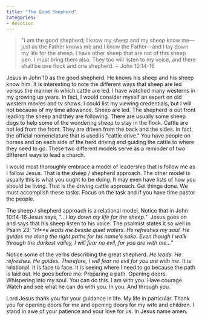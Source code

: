 ```yaml
---
title: "The Good Shepherd"
categories:
- devotion
---
```

> "I am the good shepherd; I know my sheep and my sheep know me&mdash;just as the Father knows me and I know the Father&mdash;and I lay down my life for the sheep. I have other sheep that are not of this sheep pen. I must bring them also. They too will listen to my voice, and there shall be one flock and one shepherd. ~ John 10:14-16  
<!--more-->  
Jesus in John 10 as the good shepherd. He knows his sheep and his sheep know him. It is interesting to note the different ways that sheep are led versus the manner in which cattle are led. I have watched many westerns in my growing up years. In fact, I would consider myself an expert on old western movies and tv shows. I could list my viewing credentials, but I will not because of my time allowance. Sheep are led. The shepherd is out front leading the sheep and they are following. There are usually some sheep dogs to help some of the wondering sheep to stay in the flock. Cattle are not led from the front. They are driven from the back and the sides. In fact, the official nomenclature that is used is "cattle drive." You have people on horses and on each side of the herd driving and guiding the cattle to where they need to go. These two different models serve as a reminder of two different ways to lead a church.

I would most thoroughly embrace a model of leadership that is follow me as I follow Jesus. That is the sheep / shepherd approach. The other model is usually this is what you ought to be doing. It may even have lists of how you should be living. That is the driving cattle approach. Get things done. We must accomplish these tasks. Focus on the task and if you have time pastor the people.

The sheep / shepherd approach is a relational model. Notice that in John 10:14-16 Jesus says, "...*I lay down my life for the sheep."*  Jesus goes on and says that his sheep listen to his voice. The psalmist states it so well in Psalm 23: "*H**e leads me beside quiet waters. He refreshes my soul. He guides me along the right paths for his name's sake. Even though I walk through the darkest valley, I will fear no evil, for you are with me..."*

Notice some of the verbs describing the great shepherd. *He leads. He refreshes. He guides. Therefore, I will fear no evil for you are with me*. It is relational. It is face to face. It is seeing where I need to go because the path is laid out. He goes before me. Preparing a path. Opening doors. Whispering into my soul. You can do this. I am with you. Have courage. Watch and see what he can do with you. In you. And through you.

Lord Jesus thank you for your guidance in life. My life in particular. Thank you for opening doors for me and opening doors for my wife and children. I stand in awe of your patience and your love for us. In Jesus name amen.